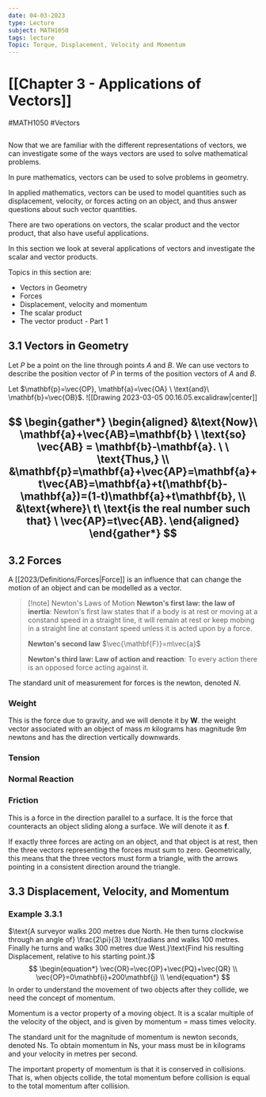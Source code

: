 ```yaml
---
date: 04-03-2023
type: Lecture
subject: MATH1050
tags: lecture
Topic: Torque, Displacement, Velocity and Momentum
---
```

# [[Chapter 3 - Applications of Vectors]]
#MATH1050 #Vectors
```toc
```

Now that we are familiar with the different representations of vectors, we can investigate some of the ways vectors are used to solve mathematical problems.

In pure mathematics, vectors can be used to solve problems in geometry.

In applied mathematics, vectors can be used to model quantities such as displacement, velocity, or forces acting on an object, and thus answer questions about such vector quantities.

There are two operations on vectors, the scalar product and the vector product, that also have useful applications.

In this section we look at several applications of vectors and investigate the scalar and vector products.

Topics in this section are:
- Vectors in Geometry
- Forces
- Displacement, velocity and momentum
- The scalar product
- The vector product - Part 1 

## 3.1 Vectors in Geometry

Let $P$ be a point on the line through points $A$ and $B$. We can use vectors to describe the position vector of $P$ in terms of the position vectors of $A$ and $B$.

Let $\mathbf{p}=\vec{OP}, \mathbf{a}=\vec{OA} \ \text{and}\ \mathbf{b}=\vec{OB}$.
![[Drawing 2023-03-05 00.16.05.excalidraw|center]]

$$
\begin{gather*}
\begin{aligned}
&\text{Now}\ \mathbf{a}+\vec{AB}=\mathbf{b} \ \text{so} \vec{AB} = \mathbf{b}-\mathbf{a}. \ \ \text{Thus,} \\
&\mathbf{p}=\mathbf{a}+\vec{AP}=\mathbf{a}+t\vec{AB}=\mathbf{a}+t(\mathbf{b}-\mathbf{a})=(1-t)\mathbf{a}+t\mathbf{b}, \\
&\text{where}\ t\ \text{is the real number such that} \ \vec{AP}=t\vec{AB}.
\end{aligned}
\end{gather*}
$$
---
## 3.2 Forces

A [[2023/Definitions/Forces|Force]] is an influence that can change the motion of an object and can be modelled as a vector.

> [!note] Newton's Laws of Motion
> **Newton's first law: the law of inertia**:
> Newton's first law states that if a body is at rest or moving at a constand speed in a straight line, it will remain at rest or keep mobing in a straight line at constant speed unless it is acted upon by a force.
> 
> **Newton's second law**
> $\vec{\mathbf{F}}=m\vec{a}$
> 
> **Newton's third law: Law of action and reaction**:
> To every action there is an opposed force acting against it.

The standard unit of measurement for forces is the newton, denoted $N$.

### Weight
This is the force due to gravity, and we will denote it by $\mathbf{W}$. the weight vector associated with an object of mass $m$ kilograms has magnitude $9m$ newtons and has the direction vertically downwards.

### Tension

### Normal Reaction

### Friction
This is a force in the direction parallel to a surface. It is the force that counteracts an object sliding along a surface. We will denote it as $\mathbf{f}$.

If exactly three forces are acting on an object, and that object is at rest, then the three vectors representing the forces must sum to zero. Geometrically, this means that the three vectors must form a triangle, with the arrows pointing in a consistent direction around the triangle.

## 3.3 Displacement, Velocity, and Momentum

### Example 3.3.1
$\text{A surveyor walks 200 metres due North. He then turns clockwise through an angle of} \frac{2\pi}{3}  \text{radians and walks 100 metres. Finally he turns and walks 300 metres due West.}\text{Find his resulting Displacement, relative to his starting point.}$
$$
\begin{equation*}
\vec{OR}=\vec{OP}+\vec{PQ}+\vec{QR} \\
\vec{OP}=0\mathbf{i}+200\mathbf{j} \\
\end{equation*}
$$
In order to understand the movement of two objects after they collide, we need the concept of momentum.

Momentum is a vector property of a moving object. It is a scalar multiple of the velocity of the object, and is given by momentum = mass times velocity.

The standard unit for the magnitude of momentum is newton seconds, denoted Ns. To obtain momentum in Ns, your mass must be in kilograms and your velocity in metres per second.

The important property of momentum is that it is conserved in collisions. That is, when objects collide, the total momentum before collision is equal to the total momentum after collision.
